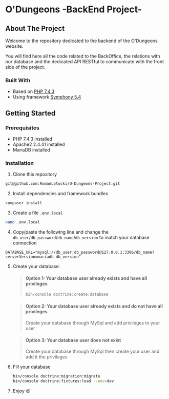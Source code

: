 # O'Dungeons -BackEnd Project-

<!-- ABOUT THE PROJECT -->
## About The Project

Welcome to the repository dedicated to the backend of the O'Dungeons website. 

You will find here all the code related to the BackOffice, the relations with our database and the dedicated API RESTful to communicate with the front side of the project.

### Built With

* Based on [PHP 7.4.3](https://www.php.net/)
* Using framework [Symphony 5.4](https://symfony.com/)

## Getting Started

### Prerequisites

* PHP 7.4.3 installed
* Apache2 2.4.41 installed
* MariaDB installed

### Installation

1. Clone this repository

  ```sh
  git@github.com:RomanLotocki/O-Dungeons-Project.git
  ```

2. Install dependencies and framework bundles

```sh
composer install
```

3. Create a file `.env.local`

```sh
nano .env.local
```

4. Copy/paste the following line and change the `db_user`/`db_password`/`db_name`/`db_version` to match your database connection

```nano
DATABASE_URL="mysql://db_user:db_password@127.0.0.1:3306/db_name?serverVersion=mariadb-db_version"
```

5. Create your database:

   >#### Option 1: Your database user already exists and have all privileges
    >```sh
    >bin/console doctrine:create:database
    >```
  
   >#### Option 2: Your database user already exists and do not have all privileges
    >Create your database through MySql and add privileges to your user

   >#### Option 3: Your database user does not exist
    >Create your database through MySql then create your user and add it the privileges

6. Fill your database
   ```sh
   bin/console doctrine:migration:migrate
   bin/console doctrine:fixtures:load --env=dev
   ```

7. Enjoy :wink:
